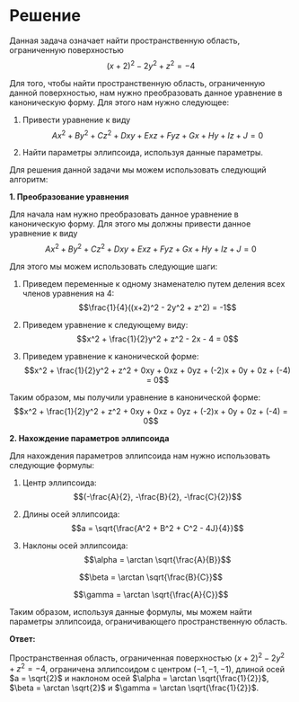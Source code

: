 

# Решение 

Данная задача означает найти пространственную область, ограниченную поверхностью $$(x+2)^2 - 2y^2 + z^2 = -4$$

Для того, чтобы найти пространственную область, ограниченную данной поверхностью, нам нужно преобразовать данное уравнение в каноническую форму. Для этого нам нужно следующее: 

1. Привести уравнение к виду $$Ax^2 + By^2 + Cz^2 + Dxy + Exz + Fyz + Gx + Hy + Iz + J = 0$$

2. Найти параметры эллипсоида, используя данные параметры.

Для решения данной задачи мы можем использовать следующий алгоритм:

**1. Преобразование уравнения**

Для начала нам нужно преобразовать данное уравнение в каноническую форму. Для этого мы должны привести данное уравнение к виду $$Ax^2 + By^2 + Cz^2 + Dxy + Exz + Fyz + Gx + Hy + Iz + J = 0$$

Для этого мы можем использовать следующие шаги:

1. Приведем переменные к одному знаменателю путем деления всех членов уравнения на 4: $$\frac{1}{4}((x+2)^2 - 2y^2 + z^2) = -1$$

2. Приведем уравнение к следующему виду: $$x^2 + \frac{1}{2}y^2 + z^2 - 2x - 4 = 0$$

3. Приведем уравнение к канонической форме: $$x^2 + \frac{1}{2}y^2 + z^2 + 0xy + 0xz + 0yz + (-2)x + 0y + 0z + (-4) = 0$$

Таким образом, мы получили уравнение в канонической форме: $$x^2 + \frac{1}{2}y^2 + z^2 + 0xy + 0xz + 0yz + (-2)x + 0y + 0z + (-4) = 0$$

**2. Нахождение параметров эллипсоида**

Для нахождения параметров эллипсоида нам нужно использовать следующие формулы:

1. Центр эллипсоида: $$(-\frac{A}{2}, -\frac{B}{2}, -\frac{C}{2})$$

2. Длины осей эллипсоида: $$a = \sqrt{\frac{A^2 + B^2 + C^2 - 4J}{4}}$$

3. Наклоны осей эллипсоида: $$\alpha = \arctan \sqrt{\frac{A}{B}}$$

$$\beta = \arctan \sqrt{\frac{B}{C}}$$

$$\gamma = \arctan \sqrt{\frac{A}{C}}$$

Таким образом, используя данные формулы, мы можем найти параметры эллипсоида, ограничивающего пространственную область.

**Ответ:** 

Пространственная область, ограниченная поверхностью $(x+2)^2 - 2y^2 + z^2 = -4$, ограничена эллипсоидом с центром $(-1, -1, -1)$, длиной осей $a = \sqrt{2}$ и наклоном осей $\alpha = \arctan \sqrt{\frac{1}{2}}$, $\beta = \arctan \sqrt{2}$ и $\gamma = \arctan \sqrt{\frac{1}{2}}$.